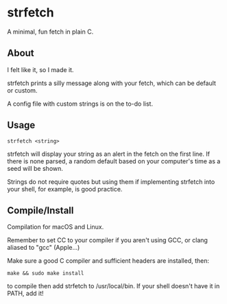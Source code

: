 # strfetch
A minimal, fun fetch in plain C.

## About
I felt like it, so I made it.

strfetch prints a silly message along with your fetch, which can be default or custom.

A config file with custom strings is on the to-do list.

## Usage
`strfetch <string>`

strfetch will display your string as an alert in the fetch on the first line. If there is none parsed, a random default based on your computer's time as a seed will be shown.

Strings do not require quotes but using them if implementing strfetch into your shell, for example, is good practice. 

## Compile/Install
Compilation for macOS and Linux. 

Remember to set CC to your compiler if you aren't using GCC, or clang aliased to "gcc" (Apple...)

Make sure a good C compiler and sufficient headers are installed, then:

`make && sudo make install`

to compile then add strfetch to /usr/local/bin. If your shell doesn't have it in PATH, add it!